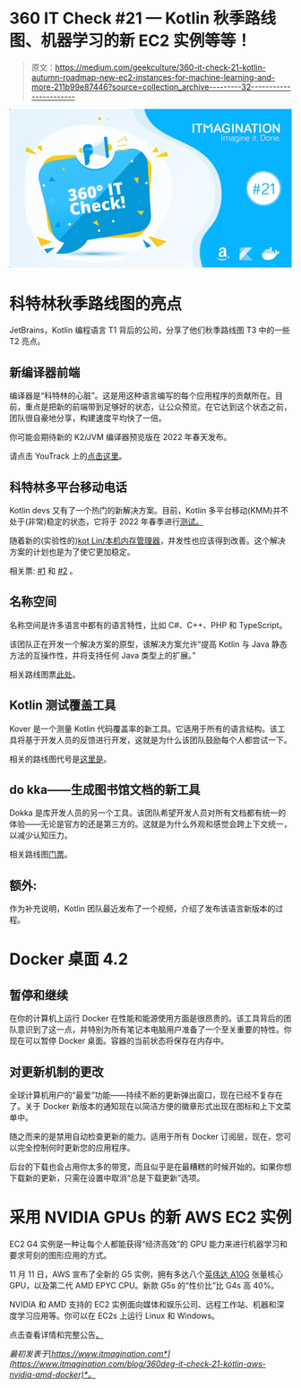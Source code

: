 # 360 IT Check #21 — Kotlin 秋季路线图、机器学习的新 EC2 实例等等！

> 原文：<https://medium.com/geekculture/360-it-check-21-kotlin-autumn-roadmap-new-ec2-instances-for-machine-learning-and-more-211b99e87446?source=collection_archive---------32----------------------->

![](img/7a8d3dc16a08f5a16c59a2c3525d06e7.png)

# 科特林秋季路线图的亮点

JetBrains，Kotlin 编程语言 T1 背后的公司，分享了他们秋季路线图 T3 中的一些 T2 亮点。

## 新编译器前端

编译器是“科特林的心脏”。这是用这种语言编写的每个应用程序的贡献所在。目前，重点是把新的前端带到足够好的状态，让公众预览。在它达到这个状态之前，团队很自豪地分享，构建速度平均快了一倍。

你可能会期待新的 K2/JVM 编译器预览版在 2022 年春天发布。

请点击 YouTrack 上的[点击这里](https://youtrack.jetbrains.com/issue/KT-46756)。

## 科特林多平台移动电话

Kotlin devs 又有了一个热门的新解决方案。目前，Kotlin 多平台移动(KMM)并不处于(非常)稳定的状态，它将于 2022 年春季进行[测试。](https://blog.jetbrains.com/kotlin/2021/10/kmm-beta-roadmap-video-highlights/)

随着新的(实验性的)[kot Lin/本机内存管理器](https://blog.jetbrains.com/kotlin/2021/08/try-the-new-kotlin-native-memory-manager-development-preview/)，并发性也应该得到改善。这个解决方案的计划也是为了使它更加稳定。

相关票: [#1](https://youtrack.jetbrains.com/issue/KT-49525) 和 [#2](https://youtrack.jetbrains.com/issue/KT-49520) 。

## 名称空间

名称空间是许多语言中都有的语言特性，比如 C#、C++、PHP 和 TypeScript。

该团队正在开发一个解决方案的原型，该解决方案允许“提高 Kotlin 与 Java 静态方法的互操作性，并将支持任何 Java 类型上的扩展。”

相关路线图票[此处](https://youtrack.jetbrains.com/issue/KT-11968?_gl=1*13zrdzm*_ga*ODQyNTk4NDYzLjE2MTIzNzY3ODE.*_ga_J6T75801PF*MTYzNjM1OTAzNC4yOTguMS4xNjM2MzU5MTI5LjA.&_ga=2.124001795.881152214.1636359035-842598463.1612376781)。

## Kotlin 测试覆盖工具

Kover 是一个测量 Kotlin 代码覆盖率的新工具。它适用于所有的语言结构。该工具将基于开发人员的反馈进行开发，这就是为什么该团队鼓励每个人都尝试一下。

相关的路线图代号是[这里是](https://youtrack.jetbrains.com/issue/KT-49527)。

## do kka——生成图书馆文档的新工具

Dokka 是库开发人员的另一个工具。该团队希望开发人员对所有文档都有统一的体验——无论是官方的还是第三方的。这就是为什么外观和感觉会跨上下文统一，以减少认知压力。

相关路线图[门票](https://youtrack.jetbrains.com/issue/KT-48998)。

## 额外:

作为补充说明，Kotlin 团队最近发布了一个视频，介绍了发布该语言新版本的过程。

# Docker 桌面 4.2

## 暂停和继续

在你的计算机上运行 Docker 在性能和能源使用方面是很昂贵的。该工具背后的团队意识到了这一点，并特别为所有笔记本电脑用户准备了一个至关重要的特性。你现在可以暂停 Docker 桌面。容器的当前状态将保存在内存中。

## 对更新机制的更改

全球计算机用户的“最爱”功能——持续不断的更新弹出窗口，现在已经不复存在了。关于 Docker 新版本的通知现在以简洁方便的徽章形式出现在图标和上下文菜单中。

随之而来的是禁用自动检查更新的能力。适用于所有 Docker 订阅层，现在，您可以完全控制何时更新您的应用程序。

后台的下载也会占用你太多的带宽，而且似乎是在最糟糕的时候开始的。如果你想下载新的更新，只需在设置中取消“总是下载更新”选项。

# 采用 NVIDIA GPUs 的新 AWS EC2 实例

EC2 G4 实例是一种让每个人都能获得“经济高效”的 GPU 能力来进行机器学习和要求苛刻的图形应用的方式。

11 月 11 日，AWS 宣布了全新的 G5 实例，拥有多达八个[英伟达 A10G](https://www.nvidia.com/en-us/data-center/products/a10-gpu/) 张量核心 GPU，以及第二代 AMD EPYC CPU。新款 G5s 的“性价比”比 G4s 高 40%。

NVIDIA 和 AMD 支持的 EC2 实例面向媒体和娱乐公司、远程工作站、机器和深度学习应用等。你可以在 EC2s 上运行 Linux 和 Windows。

点击查看详情和完整公告[。](https://aws.amazon.com/blogs/aws/new-ec2-instances-g5-with-nvidia-a10g-tensor-core-gpus/)

*最初发表于*[*https://www.itmagination.com*](https://www.itmagination.com/blog/360deg-it-check-21-kotlin-aws-nvidia-amd-docker)*。*